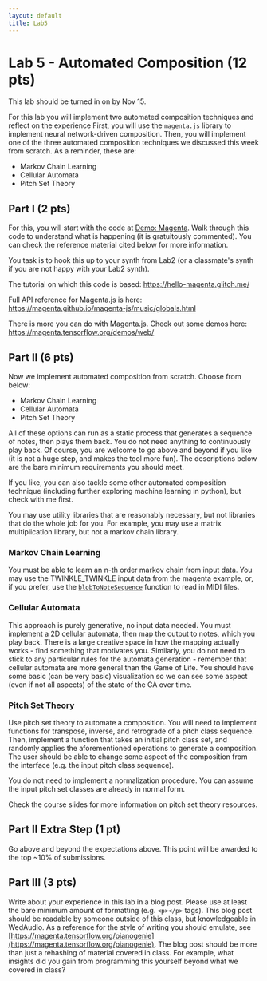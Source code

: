 ```yaml
---
layout: default
title: Lab5
---
```


# Lab 5 - Automated Composition (12 pts)

This lab should be turned in on by Nov 15.

For this lab you will implement two automated composition techniques and reflect on the experience
First, you will use the ```magenta.js``` library to implement neural network-driven composition.
Then, you will implement one of the three automated composition techniques we discussed this week from scratch.
As a reminder, these are:

- Markov Chain Learning
- Cellular Automata
- Pitch Set Theory

## Part I (2 pts)

For this, you will start with the code at [Demo: Magenta](./magenta). Walk through this code to understand what is happening (it is gratuitously commented). You can check the reference material cited below for more information.

You task is to hook this up to your synth from Lab2 (or a classmate's synth if you are not happy with your Lab2 synth).

The tutorial on which this code is based: https://hello-magenta.glitch.me/

Full API reference for Magenta.js is here:
https://magenta.github.io/magenta-js/music/globals.html

There is more you can do with Magenta.js. Check out some demos here: https://magenta.tensorflow.org/demos/web/

## Part II (6 pts)

Now we implement automated composition from scratch. Choose from below:

- Markov Chain Learning
- Cellular Automata
- Pitch Set Theory

All of these options can run as a static process that generates a sequence of notes, then plays them back. You do not need anything to continuously play back. Of course, you are welcome to go above and beyond if you like (it is not a huge step, and makes the tool more fun). The descriptions below are the bare minimum requirements you should meet.

If you like, you can also tackle some other automated composition technique (including further exploring machine learning in python), but check with me first.

You may use utility libraries that are reasonably necessary, but not libraries that do the whole job for you. For example, you may use a matrix multiplication library, but not a markov chain library.

### Markov Chain Learning

You must be able to learn an n-th order markov chain from input data. You may use the TWINKLE_TWINKLE input data from the magenta example, or, if you prefer, use the [```blobToNoteSequence```](https://magenta.github.io/magenta-js/music/modules/_core_midi_io_.html#blobtonotesequence) function to read in MIDI files.

### Cellular Automata

This approach is purely generative, no input data needed. You must implement a 2D cellular automata, then map the output to notes, which you play back. There is a large creative space in how the mapping actually works - find something that motivates you. Similarly, you do not need to stick to any particular rules for the automata generation - remember that cellular automata are more general than the Game of Life. You should have some basic (can be very basic) visualization so we can see some aspect (even if not all aspects) of the state of the CA over time.

### Pitch Set Theory

Use pitch set theory to automate a composition. You will need to implement functions for transpose, inverse, and retrograde of a pitch class sequence. Then, implement a function that takes an initial pitch class set, and randomly applies the aforementioned operations to generate a composition. The user should be able to change some aspect of the composition from the interface (e.g. the input pitch class sequence).

You do not need to implement a normalization procedure. You can assume the input pitch set classes are already in normal form.

Check the course slides for more information on pitch set theory resources.

## Part II Extra Step (1 pt)

Go above and beyond the expectations above.
This point will be awarded to the top ~10% of submissions.

## Part III (3 pts)

Write about your experience in this lab in a blog post.
Please use at least the bare minimum amount of formatting (e.g. ```<p></p>``` tags).
This blog post should be readable by someone outside of this class, but knowledgeable in WedAudio.
As a reference for the style of writing you should emulate, see [https://magenta.tensorflow.org/pianogenie](https://magenta.tensorflow.org/pianogenie).
The blog post should be more than just a rehashing of material covered in class. 
For example, what insights did you gain from programming this yourself beyond what we covered in class?
